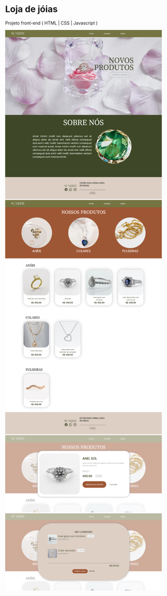 # Loja de jóias
Projeto front-end ( HTML | CSS | Javascript )

![Tela 1](telas/1.png)
![Tela 2](telas/2.png)
![Tela 3](telas/3.png)
![Tela 4](telas/4.png)
